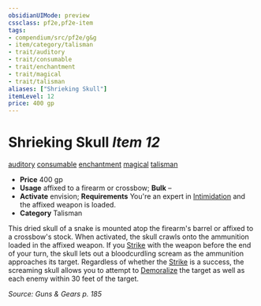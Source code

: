 ```yaml
---
obsidianUIMode: preview
cssclass: pf2e,pf2e-item
tags:
- compendium/src/pf2e/g&g
- item/category/talisman
- trait/auditory
- trait/consumable
- trait/enchantment
- trait/magical
- trait/talisman
aliases: ["Shrieking Skull"]
itemLevel: 12
price: 400 gp
---
```

# Shrieking Skull *Item 12*  
[auditory](../../../rules/traits/auditory.md)  [consumable](../../../rules/traits/consumable.md)  [enchantment](../../../rules/traits/enchantment.md)  [magical](../../../rules/traits/magical.md)  [talisman](../../../rules/traits/talisman.md)  

- **Price** 400 gp
- **Usage** affixed to a firearm or crossbow; **Bulk** –
- **Activate** envision; **Requirements** You're an expert in [Intimidation](../../skills.md#Intimidation) and the affixed weapon is loaded.
- **Category** Talisman

This dried skull of a snake is mounted atop the firearm's barrel or affixed to a crossbow's stock. When activated, the skull crawls onto the ammunition loaded in the affixed weapon. If you [Strike](../../../rules/actions/strike.md) with the weapon before the end of your turn, the skull lets out a bloodcurdling scream as the ammunition approaches its target. Regardless of whether the [Strike](../../../rules/actions/strike.md) is a success, the screaming skull allows you to attempt to [Demoralize](../../../rules/actions/demoralize.md) the target as well as each enemy within 30 feet of the target.

*Source: Guns & Gears p. 185*